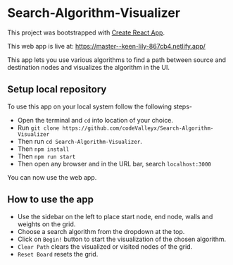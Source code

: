 # Search-Algorithm-Visualizer
This project was bootstrapped with [Create React App](https://github.com/facebook/create-react-app).

This web app is live at: https://master--keen-lily-867cb4.netlify.app/


This app lets you use various algorithms to find a path between source and destination nodes and visualizes the algorithm in the UI.

## Setup local repository
To use this app on your local system follow the following steps-
* Open the terminal and `cd` into location of your choice.
* Run `git clone https://github.com/codeValleyx/Search-Algorithm-Visualizer`
* Then run `cd Search-Algorithm-Visualizer`.
* Then `npm install`
* Then `npm run start`
* Then open any browser and in the URL bar, search `localhost:3000` 

You can now use the web app.

## How to use the app
* Use the sidebar on the left to place start node, end node, walls and weights on the grid.
* Choose a search algorithm from the dropdown at the top.
* Click on `Begin!` button to start the visualization of the chosen algorithm.
* `Clear Path` clears the visualized or visited nodes of the grid.
* `Reset Board` resets the grid.
